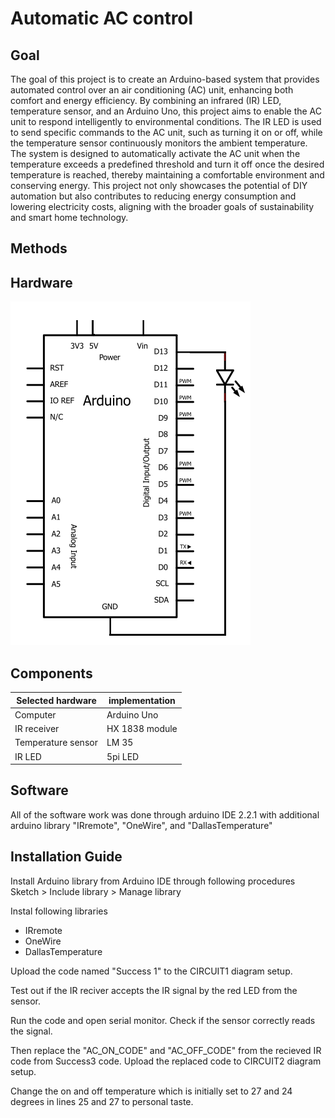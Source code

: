 # Automatic AC control

## Goal
The goal of this project is to create an Arduino-based system that provides automated control over an air conditioning (AC) unit, enhancing both comfort and energy efficiency. By combining an infrared (IR) LED, temperature sensor, and an Arduino Uno, this project aims to enable the AC unit to respond intelligently to environmental conditions. The IR LED is used to send specific commands to the AC unit, such as turning it on or off, while the temperature sensor continuously monitors the ambient temperature. The system is designed to automatically activate the AC unit when the temperature exceeds a predefined threshold and turn it off once the desired temperature is reached, thereby maintaining a comfortable environment and conserving energy. This project not only showcases the potential of DIY automation but also contributes to reducing energy consumption and lowering electricity costs, aligning with the broader goals of sustainability and smart home technology.

## Methods

## Hardware
![circuit diagram](/circuit-diagram/CIRCUIT1.png)

## Components
| Selected hardware         | implementation     |
|--------------|-----------|
| Computer | Arduino Uno      |
| IR receiver     | HX 1838 module  |
| Temperature sensor | LM 35 |
| IR LED | 5pi LED |
## Software
All of the software work was done through arduino IDE 2.2.1 with additional arduino library "IRremote", "OneWire", and "DallasTemperature"

## Installation Guide

Install Arduino library from Arduino IDE through following procedures
Sketch > Include library > Manage library

Instal following libraries
- IRremote
- OneWire
- DallasTemperature

Upload the code named "Success 1" to the CIRCUIT1 diagram setup.

Test out if the IR reciver accepts the IR signal by the red LED from the sensor.

Run the code and open serial monitor. Check if the sensor correctly reads the signal.

Then replace the "AC_ON_CODE" and "AC_OFF_CODE" from the recieved IR code from Success3 code. Upload the replaced code to CIRCUIT2 diagram setup.

Change the on and off temperature which is initially set to 27 and 24 degrees in lines 25 and 27 to personal taste.



